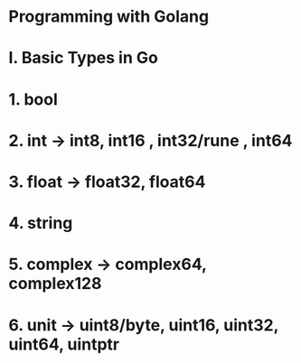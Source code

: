 # Programming with Golang
# I. Basic Types in Go
# 1. bool
# 2. int    -> int8,  int16 , int32/rune , int64
# 3. float  -> float32,  float64
# 4. string  
# 5. complex -> complex64,  complex128
# 6. unit -> uint8/byte, uint16, uint32, uint64, uintptr
